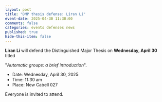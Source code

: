 ```yaml
---
layout: post
title: "DMP thesis defense: Liran Li"
event-date: 2025-04-30 11:30:00
comments: false
categories: events defenses news
published: true
hide-this-item: false
---
```


**Liran Li** will defend the Distinguished Major Thesis on **Wednesday, April 30** titled

"_Automatic groups: a brief introduction_".

- Date: Wednesday, April 30, 2025
- Time: 11:30 am
- Place: New Cabell 027

Everyone is invited to attend.
